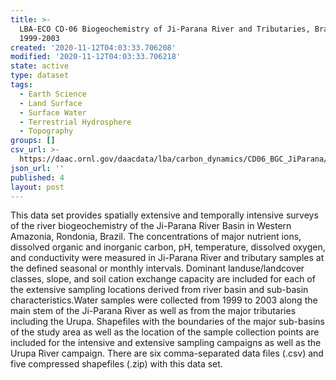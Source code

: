 ```yaml
---
title: >-
  LBA-ECO CD-06 Biogeochemistry of Ji-Parana River and Tributaries, Brazil
  1999-2003
created: '2020-11-12T04:03:33.706208'
modified: '2020-11-12T04:03:33.706218'
state: active
type: dataset
tags:
  - Earth Science
  - Land Surface
  - Surface Water
  - Terrestrial Hydrosphere
  - Topography
groups: []
csv_url: >-
  https://daac.ornl.gov/daacdata/lba/carbon_dynamics/CD06_BGC_JiParana//comp/CD06_BGC_JP_sites_coordinates.csv
json_url: ''
published: 4
layout: post
---
```

This data set provides spatially extensive and temporally intensive surveys of the river biogeochemistry of the Ji-Parana River Basin in Western Amazonia, Rondonia, Brazil. The concentrations of major nutrient ions, dissolved organic and inorganic carbon, pH, temperature, dissolved oxygen, and conductivity were measured in Ji-Parana River and tributary samples at the defined seasonal or monthly intervals. Dominant landuse/landcover classes, slope, and soil cation exchange capacity are included for each of the extensive sampling locations derived from river basin and sub-basin characteristics.Water samples were collected from 1999 to 2003 along the main stem of the Ji-Parana River as well as from the major tributaries including the Urupa. Shapefiles with the boundaries of the major sub-basins of the study area as well as the location of the sample collection points are included for the intensive and extensive sampling campaigns as well as the Urupa River campaign. There are six comma-separated data files (.csv) and five compressed shapefiles (.zip) with this data set.
